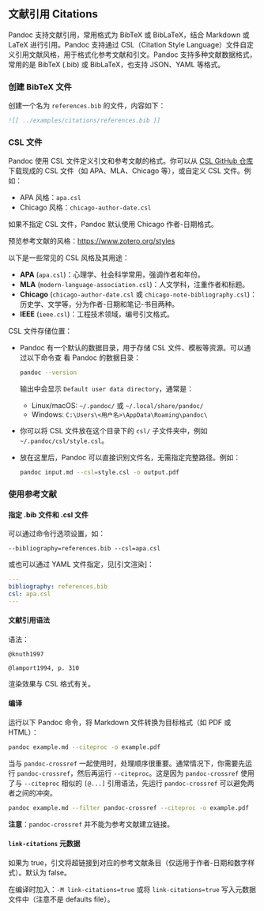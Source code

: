 ## 文献引用 Citations

Pandoc 支持文献引用，常用格式为 BibTeX 或 BibLaTeX，结合 Markdown 或 LaTeX 进行引用。Pandoc 支持通过 CSL（Citation Style Language）文件自定义引用文献风格，用于格式化参考文献和引文。Pandoc 支持多种文献数据格式，常用的是 BibTeX (.bib) 或 BibLaTeX，也支持 JSON、YAML 等格式。

### 创建 BibTeX 文件

创建一个名为 `references.bib` 的文件，内容如下：

```bibtex
![[ ../examples/citations/references.bib ]]
```

### CSL 文件

Pandoc 使用 CSL 文件定义引文和参考文献的格式。你可以从 [CSL GitHub 仓库](https://github.com/citation-style-language/styles) 下载现成的 CSL 文件（如 APA、MLA、Chicago 等），或自定义 CSL 文件。例如：

- APA 风格：`apa.csl`
- Chicago 风格：`chicago-author-date.csl`

如果不指定 CSL 文件，Pandoc 默认使用 Chicago 作者-日期格式。

预览参考文献的风格：<https://www.zotero.org/styles>

以下是一些常见的 CSL 风格及其用途：

- **APA** (`apa.csl`)：心理学、社会科学常用，强调作者和年份。
- **MLA** (`modern-language-association.csl`)：人文学科，注重作者和标题。
- **Chicago** (`chicago-author-date.csl` 或 `chicago-note-bibliography.csl`)：历史学、文学等，分为作者-日期和笔记-书目两种。
- **IEEE** (`ieee.csl`)：工程技术领域，编号引文格式。

CSL 文件存储位置：

- Pandoc 有一个默认的数据目录，用于存储 CSL 文件、模板等资源。可以通过以下命令查 
  看 Pandoc 的数据目录：
   
  ```bash
  pandoc --version
  ```

  输出中会显示 `Default user data directory`，通常是：

    - Linux/macOS: `~/.pandoc/` 或 `~/.local/share/pandoc/`
    - Windows: `C:\Users\<用户名>\AppData\Roaming\pandoc\`
  
- 你可以将 CSL 文件放在这个目录下的 `csl/` 子文件夹中，例如 `~/.pandoc/csl/style.csl`。
- 放在这里后，Pandoc 可以直接识别文件名，无需指定完整路径。例如：

  ```bash
  pandoc input.md --csl=style.csl -o output.pdf
  ```

### 使用参考文献

#### 指定 .bib 文件和 .csl 文件

可以通过命令行选项设置，如：

`--bibliography=references.bib --csl=apa.csl`

或也可以通过 YAML 文件指定，见[引文渲染]：

```yaml
---
bibliography: references.bib
csl: apa.csl
---
```

#### 文献引用语法

语法：

`@knuth1997`

`@lamport1994, p. 310`

渲染效果与 CSL 格式有关。

#### 编译

运行以下 Pandoc 命令，将 Markdown 文件转换为目标格式（如 PDF 或 HTML）：

```bash
pandoc example.md --citeproc -o example.pdf
```

当与 `pandoc-crossref` 一起使用时，处理顺序很重要。通常情况下，你需要先运行 `pandoc-crossref`，然后再运行 `--citeproc`。这是因为 `pandoc-crossref` 使用了与 `--citeproc` 相似的 `[@...]` 引用语法，先运行 `pandoc-crossref` 可以避免两者之间的冲突。

```bash
pandoc example.md --filter pandoc-crossref --citeproc -o example.pdf
```

**注意**：`pandoc-crossref` 并不能为参考文献建立链接。

#### `link-citations` 元数据

如果为 true，引文将超链接到对应的参考文献条目（仅适用于作者-日期和数字样式）。默认为 false。

在编译时加入：`-M link-citations=true` 或将 `link-citations=true` 写入元数据文件中（注意不是 defaults file）。

